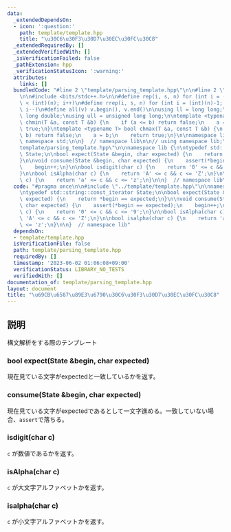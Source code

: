 ```yaml
---
data:
  _extendedDependsOn:
  - icon: ':question:'
    path: template/template.hpp
    title: "\u30C6\u30F3\u30D7\u30EC\u30FC\u30C8"
  _extendedRequiredBy: []
  _extendedVerifiedWith: []
  _isVerificationFailed: false
  _pathExtension: hpp
  _verificationStatusIcon: ':warning:'
  attributes:
    links: []
  bundledCode: "#line 2 \"template/parsing_template.hpp\"\n\n#line 2 \"template/template.hpp\"\
    \n\n#include <bits/stdc++.h>\n\n#define rep(i, s, n) for (int i = (int)(s); i\
    \ < (int)(n); i++)\n#define rrep(i, s, n) for (int i = (int)(n)-1; i >= (int)(s);\
    \ i--)\n#define all(v) v.begin(), v.end()\n\nusing ll = long long;\nusing ld =\
    \ long double;\nusing ull = unsigned long long;\n\ntemplate <typename T> bool\
    \ chmin(T &a, const T &b) {\n    if (a <= b) return false;\n    a = b;\n    return\
    \ true;\n}\ntemplate <typename T> bool chmax(T &a, const T &b) {\n    if (a >=\
    \ b) return false;\n    a = b;\n    return true;\n}\n\nnamespace lib {\n\nusing\
    \ namespace std;\n\n}  // namespace lib\n\n// using namespace lib;\n#line 4 \"\
    template/parsing_template.hpp\"\n\nnamespace lib {\n\ntypedef std::string::const_iterator\
    \ State;\n\nbool expect(State &begin, char expected) {\n    return *begin == expected;\n\
    }\n\nvoid consume(State &begin, char expected) {\n    assert(*begin == expected);\n\
    \    begin++;\n}\n\nbool isdigit(char c) {\n    return '0' <= c && c <= '9';\n\
    }\n\nbool isAlpha(char c) {\n    return 'A' <= c && c <= 'Z';\n}\n\nbool isalpha(char\
    \ c) {\n    return 'a' <= c && c <= 'z';\n}\n\n}  // namespace lib\n"
  code: "#pragma once\n\n#include \"../template/template.hpp\"\n\nnamespace lib {\n\
    \ntypedef std::string::const_iterator State;\n\nbool expect(State &begin, char\
    \ expected) {\n    return *begin == expected;\n}\n\nvoid consume(State &begin,\
    \ char expected) {\n    assert(*begin == expected);\n    begin++;\n}\n\nbool isdigit(char\
    \ c) {\n    return '0' <= c && c <= '9';\n}\n\nbool isAlpha(char c) {\n    return\
    \ 'A' <= c && c <= 'Z';\n}\n\nbool isalpha(char c) {\n    return 'a' <= c && c\
    \ <= 'z';\n}\n\n}  // namespace lib"
  dependsOn:
  - template/template.hpp
  isVerificationFile: false
  path: template/parsing_template.hpp
  requiredBy: []
  timestamp: '2023-06-02 01:06:08+09:00'
  verificationStatus: LIBRARY_NO_TESTS
  verifiedWith: []
documentation_of: template/parsing_template.hpp
layout: document
title: "\u69CB\u6587\u89E3\u6790\u30C6\u30F3\u30D7\u30EC\u30FC\u30C8"
---
```


## 説明

構文解析をする際のテンプレート

### bool expect(State &begin, char expected)

現在見ている文字がexpectedと一致しているかを返す。

### consume(State &begin, char expected)

現在見ている文字がexpectedであるとして一文字進める。一致していない場合、`assert`で落ちる。

### isdigit(char c)

`c` が数値であるかを返す。

### isAlpha(char c)

`c` が大文字アルファベットかを返す。

### isalpha(char c)

`c` が小文字アルファベットかを返す。